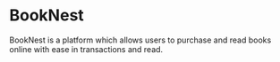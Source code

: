 # BookNest
BookNest is a platform which allows users to purchase and read books online with ease in transactions and read. 
